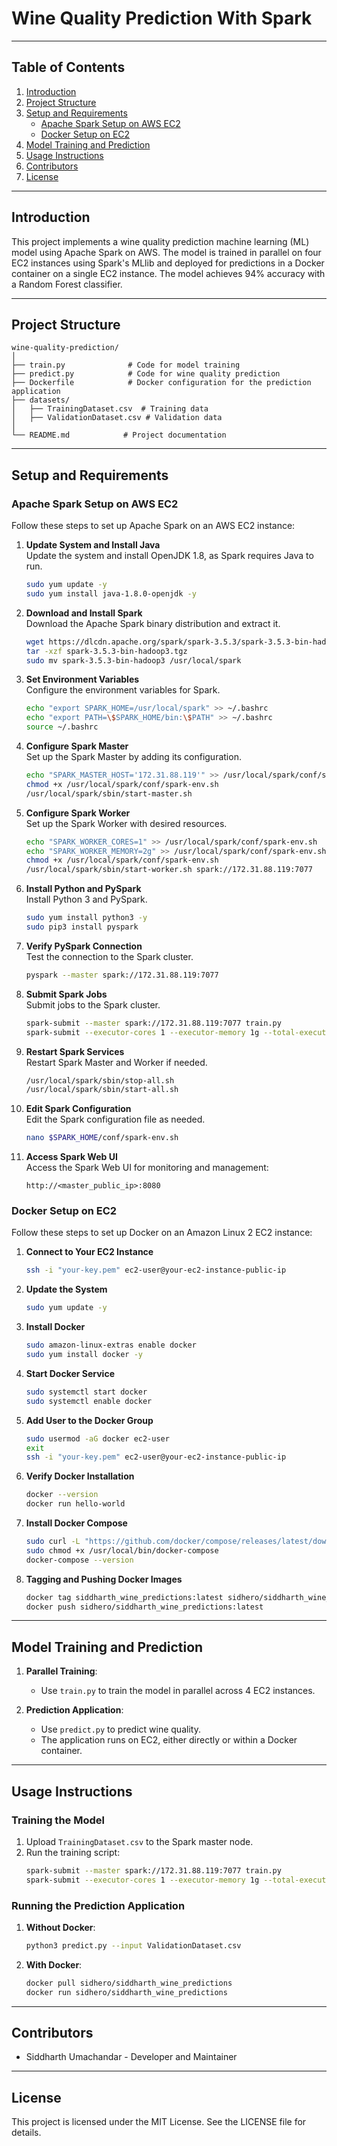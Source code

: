 
# Wine Quality Prediction With Spark

---

## Table of Contents
1. [Introduction](#introduction)
2. [Project Structure](#project-structure)
3. [Setup and Requirements](#setup-and-requirements)
   - [Apache Spark Setup on AWS EC2](#apache-spark-setup-on-aws-ec2)
   - [Docker Setup on EC2](#docker-setup-on-ec2)
4. [Model Training and Prediction](#model-training-and-prediction)
5. [Usage Instructions](#usage-instructions)
6. [Contributors](#contributors)
7. [License](#license)
---

## Introduction
This project implements a wine quality prediction machine learning (ML) model using Apache Spark on AWS. The model is trained in parallel on four EC2 instances using Spark's MLlib and deployed for predictions in a Docker container on a single EC2 instance. The model achieves 94% accuracy with a Random Forest classifier.

---

## Project Structure
```
wine-quality-prediction/
│
├── train.py              # Code for model training
├── predict.py            # Code for wine quality prediction
├── Dockerfile            # Docker configuration for the prediction application
├── datasets/
│   ├── TrainingDataset.csv  # Training data
│   ├── ValidationDataset.csv # Validation data
│
└── README.md            # Project documentation
```

---

## Setup and Requirements

### Apache Spark Setup on AWS EC2

Follow these steps to set up Apache Spark on an AWS EC2 instance:

1. **Update System and Install Java**  
   Update the system and install OpenJDK 1.8, as Spark requires Java to run.
   ```bash
   sudo yum update -y
   sudo yum install java-1.8.0-openjdk -y
   ```

2. **Download and Install Spark**  
   Download the Apache Spark binary distribution and extract it.
   ```bash
   wget https://dlcdn.apache.org/spark/spark-3.5.3/spark-3.5.3-bin-hadoop3.tgz
   tar -xzf spark-3.5.3-bin-hadoop3.tgz
   sudo mv spark-3.5.3-bin-hadoop3 /usr/local/spark
   ```

3. **Set Environment Variables**  
   Configure the environment variables for Spark.
   ```bash
   echo "export SPARK_HOME=/usr/local/spark" >> ~/.bashrc
   echo "export PATH=\$SPARK_HOME/bin:\$PATH" >> ~/.bashrc
   source ~/.bashrc
   ```

4. **Configure Spark Master**  
   Set up the Spark Master by adding its configuration.
   ```bash
   echo "SPARK_MASTER_HOST='172.31.88.119'" >> /usr/local/spark/conf/spark-env.sh
   chmod +x /usr/local/spark/conf/spark-env.sh
   /usr/local/spark/sbin/start-master.sh
   ```

5. **Configure Spark Worker**  
   Set up the Spark Worker with desired resources.
   ```bash
   echo "SPARK_WORKER_CORES=1" >> /usr/local/spark/conf/spark-env.sh
   echo "SPARK_WORKER_MEMORY=2g" >> /usr/local/spark/conf/spark-env.sh
   chmod +x /usr/local/spark/conf/spark-env.sh
   /usr/local/spark/sbin/start-worker.sh spark://172.31.88.119:7077
   ```

6. **Install Python and PySpark**  
   Install Python 3 and PySpark.
   ```bash
   sudo yum install python3 -y
   sudo pip3 install pyspark
   ```

7. **Verify PySpark Connection**  
   Test the connection to the Spark cluster.
   ```bash
   pyspark --master spark://172.31.88.119:7077
   ```

8. **Submit Spark Jobs**  
   Submit jobs to the Spark cluster.
   ```bash
   spark-submit --master spark://172.31.88.119:7077 train.py
   spark-submit --executor-cores 1 --executor-memory 1g --total-executor-cores 2 train.py
   ```

9. **Restart Spark Services**  
   Restart Spark Master and Worker if needed.
   ```bash
   /usr/local/spark/sbin/stop-all.sh
   /usr/local/spark/sbin/start-all.sh
   ```

10. **Edit Spark Configuration**  
    Edit the Spark configuration file as needed.
    ```bash
    nano $SPARK_HOME/conf/spark-env.sh
    ```

11. **Access Spark Web UI**  
    Access the Spark Web UI for monitoring and management:
    ```
    http://<master_public_ip>:8080
    ```

### Docker Setup on EC2

Follow these steps to set up Docker on an Amazon Linux 2 EC2 instance:

1. **Connect to Your EC2 Instance**
   ```bash
   ssh -i "your-key.pem" ec2-user@your-ec2-instance-public-ip
   ```

2. **Update the System**
   ```bash
   sudo yum update -y
   ```

3. **Install Docker**
   ```bash
   sudo amazon-linux-extras enable docker
   sudo yum install docker -y
   ```

4. **Start Docker Service**
   ```bash
   sudo systemctl start docker
   sudo systemctl enable docker
   ```

5. **Add User to the Docker Group**
   ```bash
   sudo usermod -aG docker ec2-user
   exit
   ssh -i "your-key.pem" ec2-user@your-ec2-instance-public-ip
   ```

6. **Verify Docker Installation**
   ```bash
   docker --version
   docker run hello-world
   ```

7. **Install Docker Compose**
   ```bash
   sudo curl -L "https://github.com/docker/compose/releases/latest/download/docker-compose-$(uname -s)-$(uname -m)" -o /usr/local/bin/docker-compose
   sudo chmod +x /usr/local/bin/docker-compose
   docker-compose --version
   ```

8. **Tagging and Pushing Docker Images**
   ```bash
   docker tag siddharth_wine_predictions:latest sidhero/siddharth_wine_predictions:latest
   docker push sidhero/siddharth_wine_predictions:latest
   ```

---

## Model Training and Prediction

1. **Parallel Training**:
   - Use `train.py` to train the model in parallel across 4 EC2 instances.

2. **Prediction Application**:
   - Use `predict.py` to predict wine quality.
   - The application runs on EC2, either directly or within a Docker container.

---

## Usage Instructions

### Training the Model
1. Upload `TrainingDataset.csv` to the Spark master node.
2. Run the training script:
   ```bash
   spark-submit --master spark://172.31.88.119:7077 train.py
   spark-submit --executor-cores 1 --executor-memory 1g --total-executor-cores 2 train.py
   ```

### Running the Prediction Application
1. **Without Docker**:
   ```bash
   python3 predict.py --input ValidationDataset.csv
   ```

2. **With Docker**:
   ```bash
   docker pull sidhero/siddharth_wine_predictions
   docker run sidhero/siddharth_wine_predictions
   ```
---

## Contributors
- Siddharth Umachandar - Developer and Maintainer

---

## License
This project is licensed under the MIT License. See the LICENSE file for details.